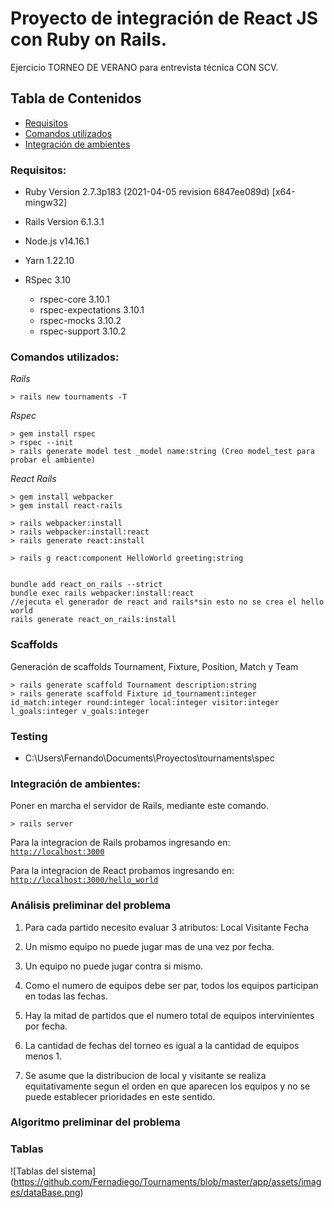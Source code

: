 # Proyecto de integración de React JS con Ruby on Rails.

Ejercicio TORNEO DE VERANO para entrevista técnica CON SCV.

## Tabla de Contenidos

- [Requisitos](#requisitos)
- [Comandos utilizados](#comandos_utilizados)
- [Integración de ambientes](#integración_de_ambientes)

### Requisitos:

- Ruby Version 2.7.3p183 (2021-04-05 revision 6847ee089d) [x64-mingw32]

- Rails Version 6.1.3.1

- Node.js v14.16.1

- Yarn 1.22.10

- RSpec 3.10
  - rspec-core 3.10.1
  - rspec-expectations 3.10.1
  - rspec-mocks 3.10.2
  - rspec-support 3.10.2

### Comandos utilizados:

_Rails_

```
> rails new tournaments -T
```

_Rspec_

```
> gem install rspec
> rspec --init
> rails generate model test _model name:string (Creo model_test para probar el ambiente)
```

_React Rails_

```
> gem install webpacker
> gem install react-rails

> rails webpacker:install
> rails webpacker:install:react
> rails generate react:install

> rails g react:component HelloWorld greeting:string


bundle add react_on_rails --strict
bundle exec rails webpacker:install:react
//ejecuta el generador de react and rails*sin esto no se crea el hello world
rails generate react_on_rails:install
```

### Scaffolds

Generación de scaffolds Tournament, Fixture, Position, Match y Team

```
> rails generate scaffold Tournament description:string
> rails generate scaffold Fixture id_tournament:integer id_match:integer round:integer local:integer visitor:integer l_goals:integer v_goals:integer
```

### Testing

- C:\Users\Fernando\Documents\Proyectos\tournaments\spec

### Integración de ambientes:

Poner en marcha el servidor de Rails, mediante este comando.

```
> rails server
```

Para la integracion de Rails probamos ingresando en:
[`http://localhost:3000`](http://localhost:3000)

Para la integracion de React probamos ingresando en:
[`http://localhost:3000/hello_world`](http://localhost:3000/hello_world)

### Análisis preliminar del problema

1. Para cada partido necesito evaluar 3 atributos:
   Local
   Visitante
   Fecha
2. Un mismo equipo no puede jugar mas de una vez por fecha.

3. Un equipo no puede jugar contra si mismo.

4. Como el numero de equipos debe ser par, todos los equipos participan en todas las fechas.

5. Hay la mitad de partidos que el numero total de equipos intervinientes por fecha.

6. La cantidad de fechas del torneo es igual a la cantidad de equipos menos 1.

7. Se asume que la distribucion de local y visitante se realiza equitativamente segun el orden en que aparecen los equipos
   y no se puede establecer prioridades en este sentido.

### Algoritmo preliminar del problema


### Tablas
![Tablas del sistema]
(https://github.com/Fernadiego/Tournaments/blob/master/app/assets/images/dataBase.png)
